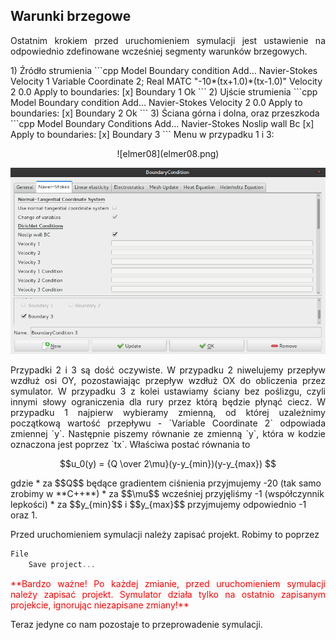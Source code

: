## Warunki brzegowe
<p align="justify"> Ostatnim krokiem przed uruchomieniem symulacji jest ustawienie na odpowiednio zdefinowane wcześniej segmenty warunków brzegowych.</p>
1) Źródło strumienia  
```cpp
Model  
    Boundary condition
        Add...
        Navier-Stokes
            Velocity 1 Variable Coordinate 2; Real MATC "-10*(tx+1.0)*(tx-1.0)"
            Velocity 2 0.0
        Apply to boundaries:
            [x] Boundary 1
        Ok
```
2) Ujście strumienia
```cpp
Model
    Boundary condition
        Add...
        Navier-Stokes
            Velocity 2 0.0
        Apply to boundaries:
            [x] Boundary 2
        Ok
```
3) Ściana górna i dolna, oraz przeszkoda
```cpp
Model
    Boundary Conditions
        Add...
        Navier-Stokes
            Noslip wall Bc [x]
        Apply to boundaries:
            [x] Boundary 3
```
Menu w przypadku 1 i 3:
<p align="center">![elmer08](elmer08.png)


![elmer09](elmer09.png)</p>
<p align="justify">Przypadki 2 i 3 są dość oczywiste. W przypadku 2 niwelujemy przepływ wzdłuż osi OY, pozostawiając przepływ wzdłuż OX do obliczenia przez symulator. W przypadku 3 z kolei ustawiamy ściany bez poślizgu, czyli innymi słowy ograniczenia dla rury przez którą będzie płynąć ciecz.  
W przypadku 1 najpierw wybieramy zmienną, od której uzależnimy początkową wartość przepływu - `Variable Coordinate 2` odpowiada zmiennej `y`. Następnie piszemy równanie ze zmienną `y`, która w kodzie oznaczona jest poprzez `tx`. Właściwa postać równania to  </p>
<p align="center">$$u_0(y) = {Q \over 2\mu}(y-y_{min})(y-y_{max}) $$  </p>
gdzie 
* za $$Q$$ będące gradientem ciśnienia przyjmujemy -20 (tak samo zrobimy w **C++**)
* za $$\mu$$ wcześniej przyjęliśmy -1 (współczynnik lepkości)
* za $$y_{min}$$ i $$y_{max}$$ przyjmujemy odpowiednio  -1 oraz 1.

Przed uruchomieniem symulacji należy zapisać projekt. Robimy to poprzez 
```cpp
File
    Save project...
```
<p align="justify"><font color="red">**Bardzo ważne! Po każdej zmianie, przed uruchomieniem symulacji należy zapisać projekt. Symulator działa tylko na ostatnio zapisanym projekcie, ignorując niezapisane zmiany!**</font>  

Teraz jedyne co nam pozostaje to przeprowadenie symulacji.</p>
<style>img[alt=elmer08] {width: 700px}</style>